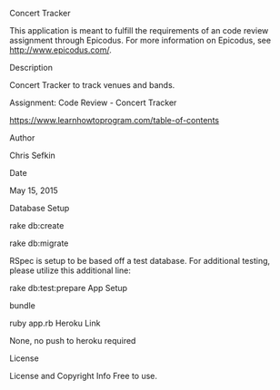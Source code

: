 Concert Tracker

This application is meant to fulfill the requirements of an code review assignment through Epicodus. For more information on Epicodus, see http://www.epicodus.com/.

Description

Concert Tracker to track venues and bands.

Assignment: Code Review - Concert Tracker

https://www.learnhowtoprogram.com/table-of-contents

Author

Chris Sefkin

Date

May 15, 2015

Database Setup

rake db:create

rake db:migrate

RSpec is setup to be based off a test database. For additional testing, please utilize this additional line:

rake db:test:prepare App Setup

bundle

ruby app.rb Heroku Link

None, no push to heroku required

License

License and Copyright Info Free to use.
